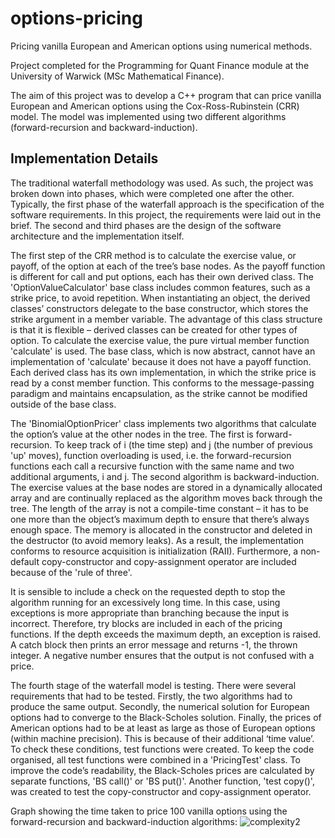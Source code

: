 # options-pricing
Pricing vanilla European and American options using numerical methods.

Project completed for the Programming for Quant Finance module at the University of Warwick (MSc Mathematical Finance).

The aim of this project was to develop a C++ program that can price vanilla European and American options using the Cox-Ross-Rubinstein (CRR) model. The model was implemented using two different algorithms (forward-recursion and backward-induction).

## Implementation Details
The traditional waterfall methodology was used. As such, the project was broken down into phases, which were completed one after the other. Typically, the first phase of the waterfall approach is the specification of the software requirements. In this project, the requirements were laid out in the brief. The second and third phases are the design of the software architecture and the implementation itself.

The first step of the CRR method is to calculate the exercise value, or payoff, of the option at each of the tree’s base nodes. As the payoff function is different for call and put options, each has their own derived class. The 'OptionValueCalculator' base class includes common features, such as a strike price, to avoid repetition. When instantiating an object, the derived classes’ constructors delegate to the base constructor, which stores the strike argument in a member variable. The advantage of this class structure is that it is flexible – derived classes can be created for other types of option. To calculate the exercise value, the pure virtual member function 'calculate' is used. The base class, which is now abstract, cannot have an implementation of 'calculate' because it does not have a payoff function. Each derived class has its own implementation, in which the strike price is read by a const member function. This conforms to the message-passing paradigm and maintains encapsulation, as the strike cannot be modified outside of the base class. 

The 'BinomialOptionPricer' class implements two algorithms that calculate the option’s value at the other nodes in the tree. The first is forward-recursion. To keep track of i (the time step) and j (the number of previous 'up' moves), function overloading is used, i.e. the forward-recursion functions each call a recursive function with the same name and two additional arguments, i and j. The second algorithm is backward-induction. The exercise values at the base nodes are stored in a dynamically allocated array and are continually replaced as the algorithm moves back through the tree. The length of the array is not a compile-time constant – it has to be one more than the object’s maximum depth to ensure that there’s always enough space. The memory is allocated in the constructor and deleted in the destructor (to avoid memory leaks). As a result, the implementation conforms to resource acquisition is initialization (RAII). Furthermore, a non-default copy-constructor and copy-assignment operator are included because of the 'rule of three'. 

It is sensible to include a check on the requested depth to stop the algorithm running for an excessively long time. In this case, using exceptions is more appropriate than branching because the input is incorrect. Therefore, try blocks are included in each of the pricing functions. If the depth exceeds the maximum depth, an exception is raised. A catch block then prints an error message and returns -1, the thrown integer. A negative number ensures that the output is not confused with a price.

The fourth stage of the waterfall model is testing. There were several requirements that had to be tested. Firstly, the two algorithms had to produce the same output. Secondly, the numerical solution for European options had to converge to the Black-Scholes solution. Finally, the prices of American options had to be at least as large as those of European options (within machine precision). This is because of their additional ‘time value’. To check these conditions, test functions were created. To keep the code organised, all test functions were combined in a 'PricingTest' class. To improve the code’s readability, the Black-Scholes prices are calculated by separate functions, 'BS call()' or 'BS put()'. Another function, 'test copy()', was created to test the copy-constructor and copy-assignment operator.

Graph showing the time taken to price 100 vanilla options using the forward-recursion and backward-induction
algorithms:
![complexity2](https://user-images.githubusercontent.com/69372349/163238330-fee2cbb1-f665-434a-9d7e-3b8b03d530f3.png)
